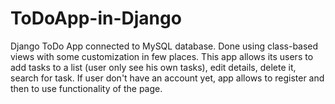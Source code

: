 # ToDoApp-in-Django

Django ToDo App connected to MySQL database. Done using class-based views with some customization in few places.
This app allows its users to add tasks to a list (user only see his own tasks), edit details, delete it, search for task.
If user don't have an account yet, app allows to register and then to use functionality of the page.
